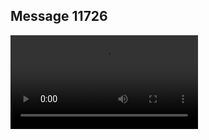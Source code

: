## Message 11726



![Video](https://data.iron-swords.co.il/2024/September/23/https://data.iron-swords.co.il/2024/September/23/11726/11726_media.mp4)
